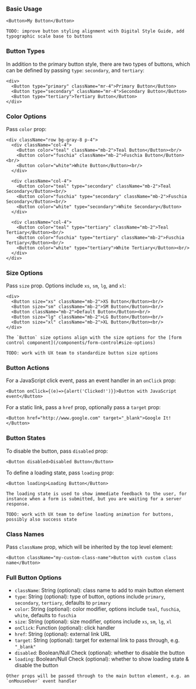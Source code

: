 ### Basic Usage

```react
<Button>My Button</Button>
```

```hint
TODO: improve button styling alignment with Digital Style Guide, add typographic scale base to buttons
```


### Button Types

In addition to the primary button style, there are two types of buttons, which can be defined by passing `type`: `secondary`, and `tertiary`:

```react
<div>
  <Button type="primary" className="mr-4">Primary Button</Button>
  <Button type="secondary" className="mr-4">Secondary Button</Button>
  <Button type="tertiary">Tertiary Button</Button>
</div>
```


### Color Options

Pass `color` prop:

```react|plain
<div className="row bg-gray-8 p-4">
  <div className="col-4">
    <Button color="teal" className="mb-2">Teal Button</Button><br/>
    <Button color="fuschia" className="mb-2">Fuschia Button</Button><br/>
    <Button color="white">White Button</Button><br/>
  </div>
  
  <div className="col-4">
    <Button color="teal" type="secondary" className="mb-2">Teal Secondary</Button><br/>
    <Button color="fuschia" type="secondary" className="mb-2">Fuschia Secondary</Button><br/>
    <Button color="white" type="secondary">White Secondary</Button>
  </div>
  
  <div className="col-4">
    <Button color="teal" type="tertiary" className="mb-2">Teal Tertiary</Button><br/>
    <Button color="fuschia" type="tertiary" className="mb-2">Fuschia Tertiary</Button><br/>
    <Button color="white" type="tertiary">White Tertiary</Button><br/>
  </div>
</div>
```


### Size Options

Pass `size` prop. Options include `xs`, `sm`, `lg`, and `xl`:

```react
<div>
  <Button size="xs" className="mb-2">XS Button</Button><br/>
  <Button size="sm" className="mb-2">SM Button</Button><br/>
  <Button className="mb-2">Default Button</Button><br/>
  <Button size="lg" className="mb-2">LG Button</Button><br/>
  <Button size="xl" className="mb-2">XL Button</Button><br/>
</div>
```

```hint|directive
The `Button` size options align with the size options for the [form control component](/components/form-control#size-options)
```

```hint
TODO: work with UX team to standardize button size options
```


### Button Actions

For a JavaScript click event, pass an event handler in an `onClick` prop:

```react
<Button onClick={(e)=>{alert('Clicked!')}}>Button with JavaScript event</Button>
```

For a static link, pass a `href` prop, optionally pass a `target` prop:

```react
<Button href="http://www.google.com" target="_blank">Google It!</Button>
```


### Button States

To disable the button, pass `disabled` prop:

```react
<Button disabled>Disabled Button</Button>
```


To define a loading state, pass `loading` prop:

```react
<Button loading>Loading Button</Button>
```

```hint|directive
The loading state is used to show immediate feedback to the user, for instance when a form is submitted, but you are waiting for a server response.
```

```hint
TODO: work with UX team to define loading animation for buttons, possibly also success state
```


### Class Names

Pass `className` prop, which will be inherited by the top level element:

```react
<Button className="my-custom-class-name">Button with custom class name</Button>
```


### Full Button Options

- `className`: String (optional): class name to add to main button element
- `type`: String (optional): type of button, options include `primary`, `secondary`, `tertiary`, defaults to `primary`
- `color`: String (optional): color modifier, options include `teal`, `fuschia`, `white`, defaults to `fuschia`
- `size`: String (optional): size modifier, options include `xs`, `sm`, `lg`, `xl`
- `onClick`: Function (optional): click handler
- `href`: String (optional): external link URL
- `target`: String (optional): target for external link to pass through, e.g. `"_blank"`
- `disabled`: Boolean/Null Check (optional): whether to disable the button
- `loading`: Boolean/Null Check (optional): whether to show loading state & disable the button

```hint|directive
Other props will be passed through to the main button element, e.g. an `onMouseOver` event handler
```
